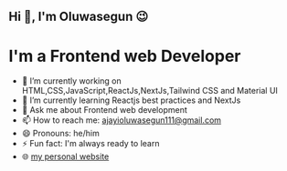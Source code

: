 ## Hi 👋, I'm Oluwasegun :wink:
# I'm a Frontend web Developer

- 🔭 I’m currently working on HTML,CSS,JavaScript,ReactJs,NextJs,Tailwind CSS and Material UI
- 🌱 I’m currently learning Reactjs best practices and NextJs
- 💬 Ask me about Frontend web development
- 📫 How to reach me: ajayioluwasegun111@gmail.com
- 😄 Pronouns: he/him
- ⚡ Fun fact: I'm always ready to learn
-  :globe_with_meridians: [my personal website](https://oluwasegunajayi.vercel.app)

